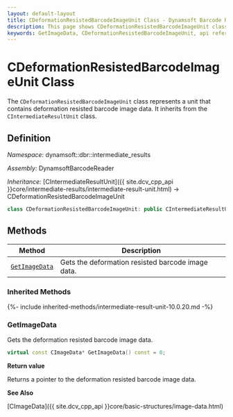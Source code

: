 ```yaml
---
layout: default-layout
title: CDeformationResistedBarcodeImageUnit Class - Dynamsoft Barcode Reader C++ Edition API Reference
description: This page shows CDeformationResistedBarcodeImageUnit class definition of Dynamsoft Barcode Reader SDK C++ Edition.
keywords: GetImageData, CDeformationResistedBarcodeImageUnit, api reference
---
```

# CDeformationResistedBarcodeImageUnit Class

The `CDeformationResistedBarcodeImageUnit` class represents a unit that contains deformation resisted barcode image data. It inherits from the `CIntermediateResultUnit` class.

## Definition

*Namespace:* dynamsoft::dbr::intermediate_results

*Assembly:* DynamsoftBarcodeReader

*Inheritance:* [CIntermediateResultUnit]({{ site.dcv_cpp_api }}core/intermediate-results/intermediate-result-unit.html) -> CDeformationResistedBarcodeImageUnit

```cpp
class CDeformationResistedBarcodeImageUnit: public CIntermediateResultUnit
```

## Methods

| Method                            | Description |
|-----------------------------------|-------------|
| [`GetImageData`](#getimagedata)           | Gets the deformation resisted barcode image data.|

### Inherited Methods

{%- include inherited-methods/intermediate-result-unit-10.0.20.md -%}

### GetImageData

Gets the deformation resisted barcode image data.

```cpp
virtual const CImageData* GetImageData() const = 0;
```

**Return value**

Returns a pointer to the deformation resisted barcode image data.

**See Also**

[CImageData]({{ site.dcv_cpp_api }}core/basic-structures/image-data.html)
